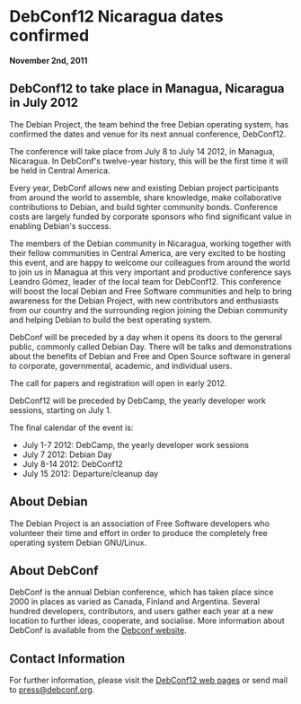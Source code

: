 
DebConf12 Nicaragua dates confirmed
===================================


**November 2nd, 2011**



DebConf12 to take place in Managua, Nicaragua in July 2012
-----------------------------------------------------------



The Debian Project,
the team behind the free Debian operating system,
has confirmed the dates and venue for its next annual conference,
DebConf12.




The conference will take place from July 8 to July 14 2012, in
Managua, Nicaragua. In DebConf's twelve-year history, this will be the
first time it will be held in Central America.




Every year, DebConf allows new and existing Debian project participants
from around the world to assemble, share knowledge, make collaborative
contributions to Debian, and build tighter community bonds. Conference
costs are largely funded by corporate sponsors who find significant
value in enabling Debian's success.




The members of the Debian community in Nicaragua, working together with
their fellow communities in Central America, are very excited to be
hosting this event, and are happy to welcome our colleagues from around
the world to join us in Managua at this very important and productive
conference says Leandro Gómez, leader of the local team for DebConf12. This
conference will boost the local Debian and Free Software communities and
help to bring awareness for the Debian Project, with new contributors
and enthusiasts from our country and the surrounding region joining the
Debian community and helping Debian to build the best operating system.




DebConf will be preceded by a day when it opens its doors to the general
public, commonly called Debian Day. There will be talks and
demonstrations about the benefits of Debian and Free and Open Source
software in general to corporate, governmental, academic, and individual
users.




The call for papers and registration will open in early 2012.




DebConf12 will be preceded by DebCamp, the yearly developer work
sessions, starting on July 1.




The final calendar of the event is:



* July 1-7 2012: DebCamp, the yearly developer work sessions
* July 7 2012: Debian Day
* July 8-14 2012: DebConf12
* July 15 2012: Departure/cleanup day


About Debian
------------



The Debian Project is an association of Free Software developers who
volunteer their time and effort in order to produce the completely free
operating system Debian GNU/Linux.



About DebConf
-------------



DebConf is the annual Debian conference, which has taken place since
2000 in places as varied as Canada, Finland and Argentina. Several
hundred developers, contributors, and users gather each year at
a new location to further ideas, cooperate, and socialise. More
information about DebConf is available from the [Debconf website](https://debconf.org).



Contact Information
-------------------



For further information, please visit the [DebConf12 web pages](https://debconf12.debconf.org/)
or send mail to
<press@debconf.org>.




